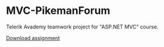 # MVC-PikemanForum

Telerik Avademy teamwork project for "ASP.NET MVC" course.

[Download assignment](https://github.com/VelizarIT/MVC-PikemanForum/blob/master/ASP.NET-MVC-Teamwork-Assignment-Sept-2013.docx?raw=true)
